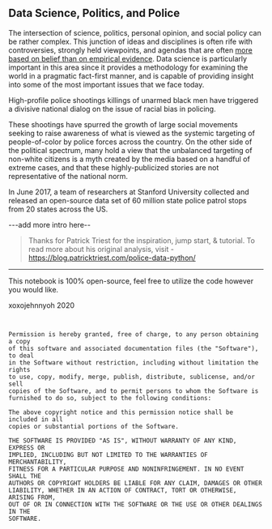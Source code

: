 ## Data Science, Politics, and Police

The intersection of science, politics, personal opinion, and social policy can be rather complex.  This junction of ideas and disciplines is often rife with controversies, strongly held viewpoints, and agendas that are often [more based on belief than on empirical evidence](https://en.wikipedia.org/wiki/Global_warming_controversy).  Data science is particularly important in this area since it provides a methodology for examining the world in a pragmatic fact-first manner, and is capable of providing insight into some of the most important issues that we face today.

High-profile police shootings killings of unarmed black men have triggered a divisive national dialog on the issue of racial bias in policing.

These shootings have spurred the growth of large social movements seeking to raise awareness of what is viewed as the systemic targeting of people-of-color by police forces across the country.  On the other side of the political spectrum, many hold a view that the unbalanced targeting of non-white citizens is a myth created by the media based on a handful of extreme cases, and that these highly-publicized stories are not representative of the national norm.

In June 2017, a team of researchers at Stanford University collected and released an open-source data set of 60 million state police patrol stops from 20 states across the US.  

---add more intro here--

> Thanks for Patrick Triest for the inspiration, jump start, & tutorial. To read more about his original analysis, visit - https://blog.patricktriest.com/police-data-python/

___

This notebook is 100% open-source, feel free to utilize the code however you would like.

xoxojehnnyoh 2020

```


Permission is hereby granted, free of charge, to any person obtaining a copy
of this software and associated documentation files (the "Software"), to deal
in the Software without restriction, including without limitation the rights
to use, copy, modify, merge, publish, distribute, sublicense, and/or sell
copies of the Software, and to permit persons to whom the Software is
furnished to do so, subject to the following conditions:

The above copyright notice and this permission notice shall be included in all
copies or substantial portions of the Software.

THE SOFTWARE IS PROVIDED "AS IS", WITHOUT WARRANTY OF ANY KIND, EXPRESS OR
IMPLIED, INCLUDING BUT NOT LIMITED TO THE WARRANTIES OF MERCHANTABILITY,
FITNESS FOR A PARTICULAR PURPOSE AND NONINFRINGEMENT. IN NO EVENT SHALL THE
AUTHORS OR COPYRIGHT HOLDERS BE LIABLE FOR ANY CLAIM, DAMAGES OR OTHER
LIABILITY, WHETHER IN AN ACTION OF CONTRACT, TORT OR OTHERWISE, ARISING FROM,
OUT OF OR IN CONNECTION WITH THE SOFTWARE OR THE USE OR OTHER DEALINGS IN THE
SOFTWARE.
